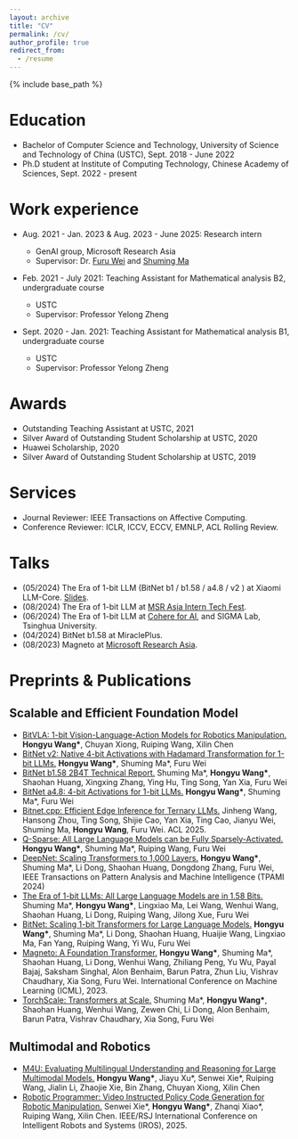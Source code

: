 ```yaml
---
layout: archive
title: "CV"
permalink: /cv/
author_profile: true
redirect_from:
  - /resume
---
```


{% include base_path %}

Education
======
* Bachelor of Computer Science and Technology, University of Science and Technology of China (USTC), Sept. 2018 - June 2022
* Ph.D student at Institute of Computing Technology, Chinese Academy of Sciences, Sept. 2022 - present

Work experience
======
* Aug. 2021 - Jan. 2023 & Aug. 2023 - June 2025: Research intern
  * GenAI group, Microsoft Research Asia
  * Supervisor: Dr. [Furu Wei](https://thegenerality.com/) and [Shuming Ma](https://scholar.google.com/citations?user=J44tjDMAAAAJ)

* Feb. 2021 - July 2021: Teaching Assistant for Mathematical analysis B2, undergraduate course
  * USTC
  * Supervisor: Professor Yelong Zheng

* Sept. 2020 - Jan. 2021: Teaching Assistant for Mathematical analysis B1, undergraduate course
  * USTC
  * Supervisor: Professor Yelong Zheng

Awards
======
* Outstanding Teaching Assistant at USTC, 2021
* Silver Award of Outstanding Student Scholarship at USTC, 2020
* Huawei Scholarship, 2020
* Silver Award of Outstanding Student Scholarship at USTC, 2019

Services
======
* Journal Reviewer: IEEE Transactions on Affective Computing.
* Conference Reviewer: ICLR, ICCV, ECCV, EMNLP, ACL Rolling Review.

Talks
======
* (05/2024) The Era of 1-bit LLM (BitNet b1 / b1.58 / a4.8 / v2 ) at Xiaomi LLM-Core. [Slides](https://github.com/ustcwhy/ustcwhy.github.io/blob/master/files/bitnet-20250527.pdf).
* (08/2024) The Era of 1-bit LLM at [MSR Asia Intern Tech Fest](https://mp.weixin.qq.com/s/HVhOhWpq1092Z5byc5nISw).
* (06/2024) The Era of 1-bit LLM at [Cohere for AI](https://www.youtube.com/watch?v=oxQjGOUbQx4&list=PLLalUvky4CLJKDaiWCumhsJpHNDhZeVll&index=17&t=229s), and SIGMA Lab, Tsinghua University.
* (04/2024) BitNet b1.58 at MiraclePlus.
* (08/2023) Magneto at [Microsoft Research Asia](https://www.msra.cn/zh-cn/news/features/icml-2023).

Preprints & Publications
======
## Scalable and Efficient Foundation Model
* [BitVLA: 1-bit Vision-Language-Action Models for Robotics Manipulation.](https://ustcwhy.github.io/publications/bitvla) <b>Hongyu Wang\*</b>, Chuyan Xiong, Ruiping Wang, Xilin Chen
* [BitNet v2: Native 4-bit Activations with Hadamard Transformation for 1-bit LLMs.](https://ustcwhy.github.io/publications/bitnet_v2/) <b>Hongyu Wang\*</b>, Shuming Ma\*, Furu Wei
* [BitNet b1.58 2B4T Technical Report.](https://ustcwhy.github.io/publications/bitnet_2b4t/) Shuming Ma\*, <b>Hongyu Wang\*</b>, Shaohan Huang, Xingxing Zhang, Ying Hu, Ting Song, Yan Xia, Furu Wei
* [BitNet a4.8: 4-bit Activations for 1-bit LLMs.](https://ustcwhy.github.io/publications/bitnet_a4_8/) <b>Hongyu Wang\*</b>, Shuming Ma\*, Furu Wei
* [Bitnet.cpp: Efficient Edge Inference for Ternary LLMs.](https://ustcwhy.github.io/publications/bitnet_cpp/) Jinheng Wang, Hansong Zhou, Ting Song, Shijie Cao, Yan Xia, Ting Cao, Jianyu Wei, Shuming Ma, <b>Hongyu Wang</b>, Furu Wei. ACL 2025.
* [Q-Sparse: All Large Language Models can be Fully Sparsely-Activated.](https://ustcwhy.github.io/publications/qsparse/) <b>Hongyu Wang\*</b>, Shuming Ma\*, Ruiping Wang, Furu Wei
* [DeepNet: Scaling Transformers to 1,000 Layers.](https://ustcwhy.github.io/publications/deepnet/) <b>Hongyu Wang\*</b>, Shuming Ma\*, Li Dong, Shaohan Huang, Dongdong Zhang, Furu Wei, IEEE Transactions on Pattern Analysis and Machine Intelligence (TPAMI 2024)
* [The Era of 1-bit LLMs: All Large Language Models are in 1.58 Bits.](https://ustcwhy.github.io/publications/bitnet_b1_58) Shuming Ma\*, <b>Hongyu Wang\*</b>, Lingxiao Ma, Lei Wang, Wenhui Wang, Shaohan Huang, Li Dong, Ruiping Wang, Jilong Xue, Furu Wei
* [BitNet: Scaling 1-bit Transformers for Large Language Models.](https://ustcwhy.github.io/publications/bitnet) <b>Hongyu Wang\*</b>, Shuming Ma\*, Li Dong, Shaohan Huang, Huaijie Wang, Lingxiao Ma, Fan Yang, Ruiping Wang, Yi Wu, Furu Wei
* [Magneto: A Foundation Transformer.](https://ustcwhy.github.io/publications/foundation_transformer/) <b>Hongyu Wang\*</b>, Shuming Ma\*, Shaohan Huang, Li Dong, Wenhui Wang, Zhiliang Peng, Yu Wu, Payal Bajaj, Saksham Singhal, Alon Benhaim, Barun Patra, Zhun Liu, Vishrav Chaudhary, Xia Song, Furu Wei. International Conference on Machine Learning (ICML), 2023.
* [TorchScale: Transformers at Scale.](https://ustcwhy.github.io/publications/torchscale/) Shuming Ma\*, <b>Hongyu Wang\*</b>, Shaohan Huang, Wenhui Wang, Zewen Chi, Li Dong, Alon Benhaim, Barun Patra, Vishrav Chaudhary, Xia Song, Furu Wei

## Multimodal and Robotics
* [M4U: Evaluating Multilingual Understanding and Reasoning for Large Multimodal Models.](https://ustcwhy.github.io/publications/m4u/) <b>Hongyu Wang\*</b>, Jiayu Xu\*, Senwei Xie\*, Ruiping Wang, Jialin Li, Zhaojie Xie, Bin Zhang, Chuyan Xiong, Xilin Chen
* [Robotic Programmer: Video Instructed Policy Code Generation for Robotic Manipulation.](https://ustcwhy.github.io/publications/robopro/) Senwei Xie\*, <b>Hongyu Wang\*</b>, Zhanqi Xiao\*, Ruiping Wang, Xilin Chen. IEEE/RSJ International Conference on Intelligent Robots and Systems (IROS), 2025.
  
<!-- Talks
======
  <ul>{% for post in site.talks %}
    {% include archive-single-talk-cv.html %}
  {% endfor %}</ul>
  
Teaching
======
  <ul>{% for post in site.teaching %}
    {% include archive-single-cv.html %}
  {% endfor %}</ul>
  
Service and leadership
======
* Currently signed in to 43 different slack teams -->
